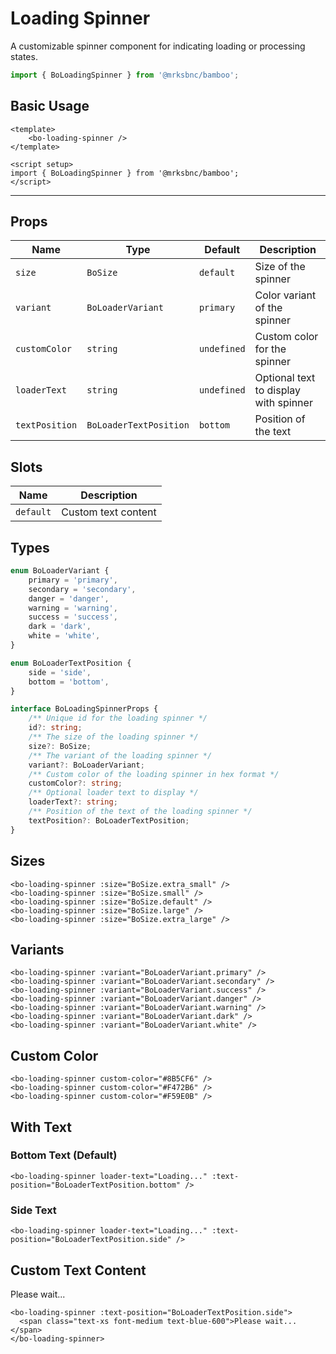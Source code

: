 <script setup>
import BoLoadingSpinner from '@/components/loading-spinner/bo-loading-spinner.vue';
import { BoSize } from '@/shared/bo-size';
import { BoLoaderVariant, BoLoaderTextPosition } from '@/shared/bo-loader';
</script>

# Loading Spinner

A customizable spinner component for indicating loading or processing states.

```js
import { BoLoadingSpinner } from '@mrksbnc/bamboo';
```

## Basic Usage

```vue
<template>
	<bo-loading-spinner />
</template>

<script setup>
import { BoLoadingSpinner } from '@mrksbnc/bamboo';
</script>
```

<hr />
<div class="flex gap-4 items-center my-4">
  <bo-loading-spinner />
</div>

## Props

| Name           | Type                   | Default     | Description                           |
| -------------- | ---------------------- | ----------- | ------------------------------------- |
| `size`         | `BoSize`               | `default`   | Size of the spinner                   |
| `variant`      | `BoLoaderVariant`      | `primary`   | Color variant of the spinner          |
| `customColor`  | `string`               | `undefined` | Custom color for the spinner          |
| `loaderText`   | `string`               | `undefined` | Optional text to display with spinner |
| `textPosition` | `BoLoaderTextPosition` | `bottom`    | Position of the text                  |

## Slots

| Name      | Description         |
| --------- | ------------------- |
| `default` | Custom text content |

## Types

```ts
enum BoLoaderVariant {
	primary = 'primary',
	secondary = 'secondary',
	danger = 'danger',
	warning = 'warning',
	success = 'success',
	dark = 'dark',
	white = 'white',
}

enum BoLoaderTextPosition {
	side = 'side',
	bottom = 'bottom',
}

interface BoLoadingSpinnerProps {
	/** Unique id for the loading spinner */
	id?: string;
	/** The size of the loading spinner */
	size?: BoSize;
	/** The variant of the loading spinner */
	variant?: BoLoaderVariant;
	/** Custom color of the loading spinner in hex format */
	customColor?: string;
	/** Optional loader text to display */
	loaderText?: string;
	/** Position of the text of the loading spinner */
	textPosition?: BoLoaderTextPosition;
}
```

## Sizes

<div class="flex items-center gap-4 my-4">
  <bo-loading-spinner :size="BoSize.extra_small" />
  <bo-loading-spinner :size="BoSize.small" />
  <bo-loading-spinner :size="BoSize.default" />
  <bo-loading-spinner :size="BoSize.large" />
  <bo-loading-spinner :size="BoSize.extra_large" />
</div>

```vue
<bo-loading-spinner :size="BoSize.extra_small" />
<bo-loading-spinner :size="BoSize.small" />
<bo-loading-spinner :size="BoSize.default" />
<bo-loading-spinner :size="BoSize.large" />
<bo-loading-spinner :size="BoSize.extra_large" />
```

## Variants

<div class="flex items-center gap-4 my-4">
  <bo-loading-spinner :variant="BoLoaderVariant.primary" />
  <bo-loading-spinner :variant="BoLoaderVariant.secondary" />
  <bo-loading-spinner :variant="BoLoaderVariant.success" />
  <bo-loading-spinner :variant="BoLoaderVariant.danger" />
  <bo-loading-spinner :variant="BoLoaderVariant.warning" />
  <bo-loading-spinner :variant="BoLoaderVariant.dark" />
  <div class="bg-gray-800 p-2 rounded">
    <bo-loading-spinner :variant="BoLoaderVariant.white" />
  </div>
</div>

```vue
<bo-loading-spinner :variant="BoLoaderVariant.primary" />
<bo-loading-spinner :variant="BoLoaderVariant.secondary" />
<bo-loading-spinner :variant="BoLoaderVariant.success" />
<bo-loading-spinner :variant="BoLoaderVariant.danger" />
<bo-loading-spinner :variant="BoLoaderVariant.warning" />
<bo-loading-spinner :variant="BoLoaderVariant.dark" />
<bo-loading-spinner :variant="BoLoaderVariant.white" />
```

## Custom Color

<div class="flex items-center gap-4 my-4">
  <bo-loading-spinner custom-color="#8B5CF6" />
  <bo-loading-spinner custom-color="#F472B6" />
  <bo-loading-spinner custom-color="#F59E0B" />
</div>

```vue
<bo-loading-spinner custom-color="#8B5CF6" />
<bo-loading-spinner custom-color="#F472B6" />
<bo-loading-spinner custom-color="#F59E0B" />
```

## With Text

### Bottom Text (Default)

<div class="flex flex-col gap-4 my-4">
  <bo-loading-spinner 
    loader-text="Loading..." 
    :text-position="BoLoaderTextPosition.bottom" 
  />
</div>

```vue
<bo-loading-spinner loader-text="Loading..." :text-position="BoLoaderTextPosition.bottom" />
```

### Side Text

<div class="flex flex-col gap-4 my-4">
  <bo-loading-spinner 
    loader-text="Loading..." 
    :text-position="BoLoaderTextPosition.side" 
  />
</div>

```vue
<bo-loading-spinner loader-text="Loading..." :text-position="BoLoaderTextPosition.side" />
```

## Custom Text Content

<div class="flex flex-col gap-4 my-4">
  <bo-loading-spinner :text-position="BoLoaderTextPosition.side">
    <span class="text-xs font-medium text-blue-600">Please wait...</span>
  </bo-loading-spinner>
</div>

```vue
<bo-loading-spinner :text-position="BoLoaderTextPosition.side">
  <span class="text-xs font-medium text-blue-600">Please wait...</span>
</bo-loading-spinner>
```

